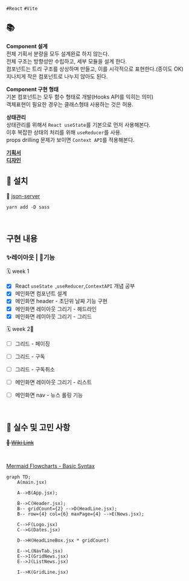 `#React` `#Vite`

## 📚

<b>Component 설계</b>  
전체 기획서 분량을 모두 설계완료 하지 않는다.  
전체 구조는 방향성만 수립하고, 세부 모듈을 설계 한다.  
컴포넌트는 트리 구조를 상상하며 만들고, 이를 시각적으로 표현한다.(종이도 OK)  
지나치게 작은 컴포넌트로 나누지 않아도 된다.

<b>Component 구현 형태</b>  
기본 컴포넌트는 모두 함수 형태로 개발(Hooks API를 익히는 의미)  
객체표현이 필요한 경우는 클래스형태 사용하는 것은 허용.

<b>상태관리</b>  
상태관리를 위해서 `React useState`를 기본으로 먼저 사용해본다.  
이후 복잡한 상태의 처리를 위해 `useReducer`를 사용.  
props drilling 문제가 보이면 `Context API`를 적용해본다.

[<b>기획서</b>](https://www.figma.com/file/SJHhyw3G0A4qDSWMIo9Ths/FE_%EB%89%B4%EC%8A%A4%EC%8A%A4%ED%83%A0%EB%93%9C?type=design&node-id=11101-21659&mode=design&t=imIhUhO72MDrFOb3-0)  
[<b>디자인</b>](https://www.figma.com/file/SJHhyw3G0A4qDSWMIo9Ths/FE_%EB%89%B4%EC%8A%A4%EC%8A%A4%ED%83%A0%EB%93%9C?type=design&node-id=0%3A1&mode=design&t=5onnK2AwvpPqHvY9-1)

## 🔧 설치

📓 [json-server](https://github.com/minjeongHEO/fe-newsstand/wiki/%5BNews-Stand%5D-json%E2%80%90server-%EC%84%A4%EC%B9%98,-%EC%85%8B%ED%8C%85-%F0%9F%94%A7)

`yarn add -D sass`

<br>

## 구현 내용

### ✨레이아웃 | 🔧기능

🗓 week 1

-   [x] React `useState `,`useReducer`,`ContextAPI` 개념 공부
-   [x] 메인화면 컴포넌트 설계
-   [x] 메인화면 header - 초단위 날짜 기능 구현
-   [x] 메인화면 레이아웃 그리기 - 헤드라인
-   [x] 메인화면 레이아웃 그리기 - 그리드

🗓 week 2📌

-   [ ] 그리드 - 페이징
-   [ ] 그리드 - 구독
-   [ ] 그리드 - 구독취소

-   [ ] 메인화면 레이아웃 그리기 - 리스트
-   [ ] 메인화면 nav - 뉴스 롤링 기능

<br>

## 🤔 실수 및 고민 사항

~~📓 [Wiki Link](https://github.com/minjeongHEO/fe-newsstand/wiki/%5BNews-Stand%5D-%EC%8B%A4%EC%88%98,-%EA%B3%A0%EB%AF%BC-%EC%82%AC%ED%95%AD,-%EA%B0%9C%EB%85%90-%EC%A0%95%EB%A6%AC-%F0%9F%93%93)~~

<br>

[Mermaid Flowcharts - Basic Syntax](https://mermaid.js.org/syntax/flowchart.html)

```mermaid
graph TD;
    A(main.jsx)

    A-->B(App.jsx);

    B-->C(Header.jsx);
    B-- gridCount={2} -->D(HeadLine.jsx);
    B-- row={4} col={6} maxPage={4} -->E(News.jsx);

    C-->F(Logo.jsx)
    C-->G(Dates.jsx)

    D-->H(HeadLineBox.jsx * gridCount)

    E-->L(NavTab.jsx)
    E-->I(GridNews.jsx)
    E-->J(ListNews.jsx)

    I-->K(GridLine.jsx)


```

